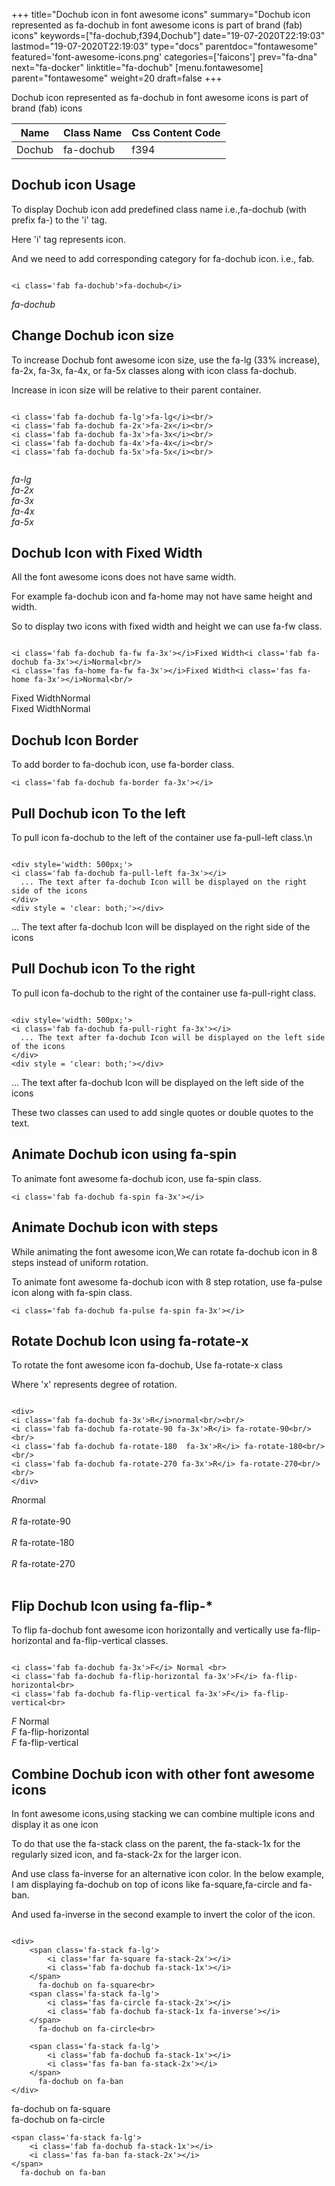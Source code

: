 +++
title="Dochub icon in font awesome icons"
summary="Dochub icon represented as fa-dochub in font awesome icons is part of brand (fab) icons"
keywords=["fa-dochub,f394,Dochub"]
date="19-07-2020T22:19:03"
lastmod="19-07-2020T22:19:03"
type="docs"
parentdoc="fontawesome"
featured='font-awesome-icons.png'
categories=['faicons']
prev="fa-dna"
next="fa-docker"
linktitle="fa-dochub"
[menu.fontawesome]
parent="fontawesome"
weight=20
draft=false
+++


Dochub icon represented as fa-dochub in font awesome icons is part of brand (fab) icons

<div class='table-responsive'><table class='table'><thead><tr><th>Name</th><th>Class Name</th><th>Css Content Code</th></tr></thead><tbody><tr><td>Dochub</td><td>fa-dochub</td><td>f394</td></tr></tbody></table></div>



## Dochub icon Usage

To display Dochub icon add predefined class name i.e.,fa-dochub (with prefix fa-) to the 'i' tag.

Here 'i' tag represents icon.

And we need to add corresponding category for fa-dochub icon. i.e., fab.


```

<i class='fab fa-dochub'>fa-dochub</i>
```

<i class='fab fa-dochub'>fa-dochub</i>




## Change Dochub icon size
To increase Dochub font awesome icon size, use the fa-lg (33% increase), fa-2x, fa-3x, fa-4x, or fa-5x classes along with icon class fa-dochub.

Increase in icon size will be relative to their parent container. 

```

<i class='fab fa-dochub fa-lg'>fa-lg</i><br/>
<i class='fab fa-dochub fa-2x'>fa-2x</i><br/>
<i class='fab fa-dochub fa-3x'>fa-3x</i><br/>
<i class='fab fa-dochub fa-4x'>fa-4x</i><br/>
<i class='fab fa-dochub fa-5x'>fa-5x</i><br/>
            
```

<i class='fab fa-dochub fa-lg'>fa-lg</i><br/>
<i class='fab fa-dochub fa-2x'>fa-2x</i><br/>
<i class='fab fa-dochub fa-3x'>fa-3x</i><br/>
<i class='fab fa-dochub fa-4x'>fa-4x</i><br/>
<i class='fab fa-dochub fa-5x'>fa-5x</i><br/>
            



## Dochub Icon with Fixed Width 

All the font awesome icons does not have same width.

For example fa-dochub icon and fa-home may not have same height and width.

So to display two icons with fixed width and height we can use fa-fw class.


```

<i class='fab fa-dochub fa-fw fa-3x'></i>Fixed Width<i class='fab fa-dochub fa-3x'></i>Normal<br/>
<i class='fas fa-home fa-fw fa-3x'></i>Fixed Width<i class='fas fa-home fa-3x'></i>Normal<br/>
```

<i class='fab fa-dochub fa-fw fa-3x'></i>Fixed Width<i class='fab fa-dochub fa-3x'></i>Normal<br/>
<i class='fas fa-home fa-fw fa-3x'></i>Fixed Width<i class='fas fa-home fa-3x'></i>Normal<br/>



## Dochub Icon Border 

To add border to fa-dochub icon, use fa-border class.


```
<i class='fab fa-dochub fa-border fa-3x'></i>

```
<i class='fab fa-dochub fa-border fa-3x'></i>





## Pull Dochub icon To the left

To pull icon fa-dochub to the left of the container use fa-pull-left class.\n

```

<div style='width: 500px;'>
<i class='fab fa-dochub fa-pull-left fa-3x'></i>
  ... The text after fa-dochub Icon will be displayed on the right side of the icons
</div>
<div style = 'clear: both;'></div>
```

<div style='width: 500px;'>
<i class='fab fa-dochub fa-pull-left fa-3x'></i>
  ... The text after fa-dochub Icon will be displayed on the right side of the icons
</div>
<div style = 'clear: both;'></div>




## Pull Dochub icon To the right
To pull icon fa-dochub to the right of the container use fa-pull-right class.

```

<div style='width: 500px;'>
<i class='fab fa-dochub fa-pull-right fa-3x'></i>
  ... The text after fa-dochub Icon will be displayed on the left side of the icons
</div>
<div style = 'clear: both;'></div>
```

<div style='width: 500px;'>
<i class='fab fa-dochub fa-pull-right fa-3x'></i>
  ... The text after fa-dochub Icon will be displayed on the left side of the icons
</div>
<div style = 'clear: both;'></div>

These two classes can used to add single quotes or double quotes to the text.


## Animate Dochub icon using fa-spin
To animate font awesome fa-dochub icon, use fa-spin class.

```
<i class='fab fa-dochub fa-spin fa-3x'></i>
```
<i class='fab fa-dochub fa-spin fa-3x'></i>




## Animate Dochub icon with steps
While animating the font awesome icon,We can rotate fa-dochub icon in 8 steps instead of uniform rotation.

To animate font awesome fa-dochub icon with 8 step rotation, use fa-pulse icon along with fa-spin class.


```
<i class='fab fa-dochub fa-pulse fa-spin fa-3x'></i>

```
<i class='fab fa-dochub fa-pulse fa-spin fa-3x'></i>





## Rotate Dochub Icon using fa-rotate-x
To rotate the font awesome icon fa-dochub, Use fa-rotate-x class

Where 'x' represents degree of rotation.


```

<div>
<i class='fab fa-dochub fa-3x'>R</i>normal<br/><br/>
<i class='fab fa-dochub fa-rotate-90 fa-3x'>R</i> fa-rotate-90<br/><br/> 
<i class='fab fa-dochub fa-rotate-180  fa-3x'>R</i> fa-rotate-180<br/><br/> 
<i class='fab fa-dochub fa-rotate-270 fa-3x'>R</i> fa-rotate-270<br/><br/>
</div>
```

<div>
<i class='fab fa-dochub fa-3x'>R</i>normal<br/><br/>
<i class='fab fa-dochub fa-rotate-90 fa-3x'>R</i> fa-rotate-90<br/><br/> 
<i class='fab fa-dochub fa-rotate-180  fa-3x'>R</i> fa-rotate-180<br/><br/> 
<i class='fab fa-dochub fa-rotate-270 fa-3x'>R</i> fa-rotate-270<br/><br/>
</div>




## Flip Dochub Icon using fa-flip-*
To flip fa-dochub font awesome icon horizontally and vertically use fa-flip-horizontal and fa-flip-vertical classes. 

```

<i class='fab fa-dochub fa-3x'>F</i> Normal <br>
<i class='fab fa-dochub fa-flip-horizontal fa-3x'>F</i> fa-flip-horizontal<br>
<i class='fab fa-dochub fa-flip-vertical fa-3x'>F</i> fa-flip-vertical<br>
```

<i class='fab fa-dochub fa-3x'>F</i> Normal <br>
<i class='fab fa-dochub fa-flip-horizontal fa-3x'>F</i> fa-flip-horizontal<br>
<i class='fab fa-dochub fa-flip-vertical fa-3x'>F</i> fa-flip-vertical<br>




## Combine Dochub icon with other font awesome icons
In font awesome icons,using stacking we can combine multiple icons and display it as one icon 

To do that use the fa-stack class on the parent, the fa-stack-1x for the regularly sized icon, and fa-stack-2x for the larger icon.

And use class fa-inverse for an alternative icon color. 
In the below example, I am displaying fa-dochub on top of icons like fa-square,fa-circle and fa-ban.

And used fa-inverse in the second example to invert the color of the icon.

```

<div>
    <span class='fa-stack fa-lg'>
        <i class='far fa-square fa-stack-2x'></i>
        <i class='fab fa-dochub fa-stack-1x'></i>
    </span>
      fa-dochub on fa-square<br>
    <span class='fa-stack fa-lg'>
        <i class='fas fa-circle fa-stack-2x'></i>
        <i class='fab fa-dochub fa-stack-1x fa-inverse'></i>
    </span>
      fa-dochub on fa-circle<br>

    <span class='fa-stack fa-lg'>
        <i class='fab fa-dochub fa-stack-1x'></i>
        <i class='fas fa-ban fa-stack-2x'></i>
    </span>
      fa-dochub on fa-ban
</div>
```

<div>
    <span class='fa-stack fa-lg'>
        <i class='far fa-square fa-stack-2x'></i>
        <i class='fab fa-dochub fa-stack-1x'></i>
    </span>
      fa-dochub on fa-square<br>
    <span class='fa-stack fa-lg'>
        <i class='fas fa-circle fa-stack-2x'></i>
        <i class='fab fa-dochub fa-stack-1x fa-inverse'></i>
    </span>
      fa-dochub on fa-circle<br>

    <span class='fa-stack fa-lg'>
        <i class='fab fa-dochub fa-stack-1x'></i>
        <i class='fas fa-ban fa-stack-2x'></i>
    </span>
      fa-dochub on fa-ban
</div>







